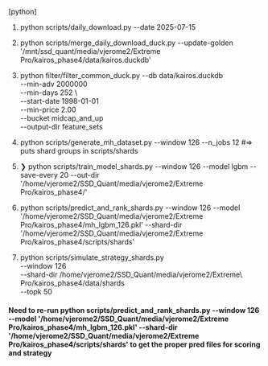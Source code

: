 [python]
1) python scripts/daily_download.py --date 2025-07-15   

2) python scripts/merge_daily_download_duck.py --update-golden '/mnt/ssd_quant/media/vjerome2/Extreme Pro/kairos_phase4/data/kairos.duckdb'  

3) python filter/filter_common_duck.py
    --db data/kairos.duckdb \
   --min-adv 2000000 \
   --min-days 252 \     
   --start-date 1998-01-01 \
    --min-price 2.00 \
    --bucket midcap_and_up \
    --output-dir feature_sets

4) python scripts/generate_mh_dataset.py --window 126 --n_jobs 12 #=> puts shard groups in scripts/shards

5) ❯ python scripts/train_model_shards.py --window 126 --model lgbm --save-every 20 --out-dir '/home/vjerome2/SSD_Quant/media/vjerome2/Extreme Pro/kairos_phase4/' 

5) python scripts/predict_and_rank_shards.py --window 126 --model '/home/vjerome2/SSD_Quant/media/vjerome2/Extreme Pro/kairos_phase4/mh_lgbm_126.pkl' --shard-dir '/home/vjerome2/SSD_Quant/media/vjerome2/Extreme Pro/kairos_phase4/scripts/shards'

6) python scripts/simulate_strategy_shards.py \
  --window 126 \
  --shard-dir /home/vjerome2/SSD_Quant/media/vjerome2/Extreme\ Pro/kairos_phase4/data/shards \
  --topk 50


#### Need to re-run  python scripts/predict_and_rank_shards.py --window 126 --model '/home/vjerome2/SSD_Quant/media/vjerome2/Extreme Pro/kairos_phase4/mh_lgbm_126.pkl' --shard-dir '/home/vjerome2/SSD_Quant/media/vjerome2/Extreme Pro/kairos_phase4/scripts/shards' to get the proper pred files for scoring and strategy
